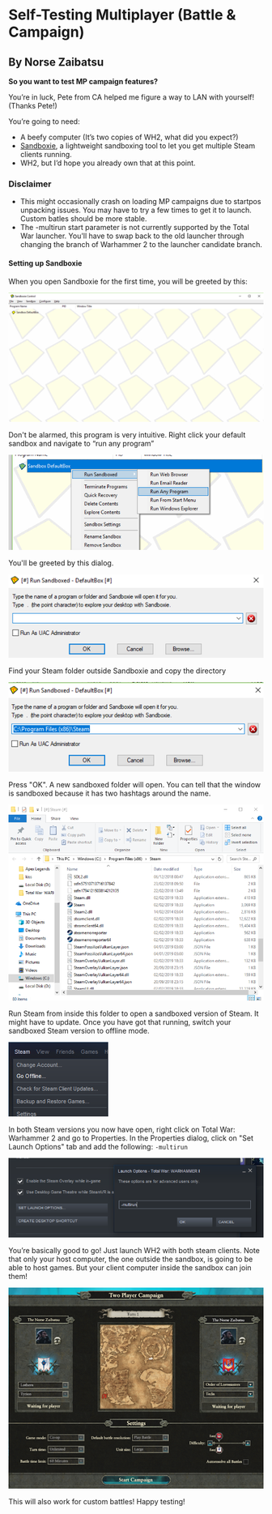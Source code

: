 # Self-Testing Multiplayer (Battle & Campaign)
## By Norse Zaibatsu

**So you want to test MP campaign features?**

You’re in luck, Pete from CA helped me figure a way to LAN with yourself! (Thanks Pete!)

You’re going to need:
- A beefy computer (It’s two copies of WH2, what did you expect?)
- [Sandboxie][sandboxie], a lightweight sandboxing tool to let you get multiple Steam clients running. 
- WH2, but I’d hope you already own that at this point.


### Disclaimer

- This might occasionally crash on loading MP campaigns due to startpos unpacking issues. You may have to try a few times to get it to launch. Custom batles should be more stable.
- The -multirun start parameter is not currently supported by the Total War launcher. You'll have to swap back to the old launcher through changing the branch of Warhammer 2 to the launcher candidate branch. 

#### Setting up Sandboxie

When you open Sandboxie for the first time, you will be greeted by this:

![test][img1]

Don't be alarmed, this program is very intuitive. Right click your default sandbox and navigate to “run any program”

![test][img2]

You'll be greeted by this dialog.

![test][img3]

Find your Steam folder outside Sandboxie and copy the directory

![test][img4]

Press "OK". A new sandboxed folder will open. You can tell that the window is sandboxed because it has two hashtags around the name. 

![test][img5]

Run Steam from inside this folder to open a sandboxed version of Steam. It might have to update. Once you have got that running, switch your sandboxed Steam version to offline mode.

![test][img6]

In both Steam versions you now have open, right click on Total War: Warhammer 2 and go to Properties. In the Properties dialog, click on "Set Launch Options" tab and add the following: `-multirun`

![test][img7]

You’re basically good to go! Just launch WH2 with both steam clients. Note that only your host computer, the one outside the sandbox, is going to be able to host games. But your client computer inside the sandbox can join them!

![test][img8]

This will also work for custom battles! Happy testing!


[sandboxie]: https://www.sandboxie.com/

[img1]: images/chapter_1_norse_1/01.png
[img2]: images/chapter_1_norse_1/02.png
[img3]: images/chapter_1_norse_1/03.png
[img4]: images/chapter_1_norse_1/04.png
[img5]: images/chapter_1_norse_1/05.png
[img6]: images/chapter_1_norse_1/06.png
[img7]: images/chapter_1_norse_1/07.png
[img8]: images/chapter_1_norse_1/08.png